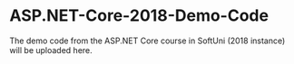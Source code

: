 # ASP.NET-Core-2018-Demo-Code

The demo code from the ASP.NET Core course in SoftUni (2018 instance) will be uploaded here.
